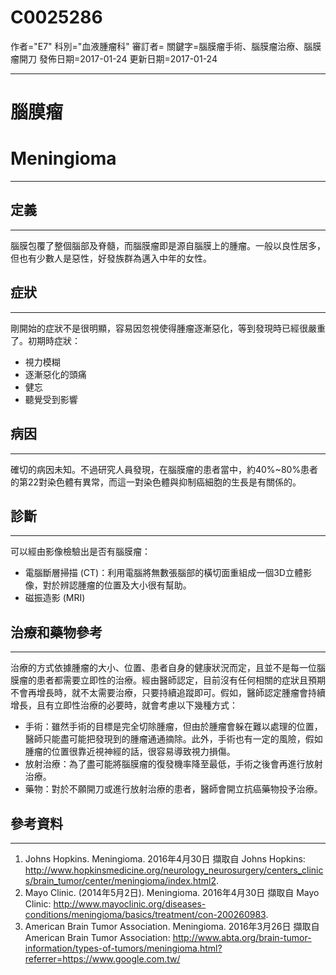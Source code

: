 # C0025286
作者="E7"
科別="血液腫瘤科"
審訂者=
關鍵字=腦膜瘤手術、腦膜瘤治療、腦膜瘤開刀
發佈日期=2017-01-24
更新日期=2017-01-24

----------
# 腦膜瘤
# Meningioma
----------
## 定義
----------

腦膜包覆了整個腦部及脊髓，而腦膜瘤即是源自腦膜上的腫瘤。一般以良性居多，但也有少數人是惡性，好發族群為邁入中年的女性。

## 症狀
----------

剛開始的症狀不是很明顯，容易因忽視使得腫瘤逐漸惡化，等到發現時已經很嚴重了。初期時症狀：

- 視力模糊
- 逐漸惡化的頭痛
- 健忘
- 聽覺受到影響
## 病因
----------

確切的病因未知。不過研究人員發現，在腦膜瘤的患者當中，約40%~80%患者的第22對染色體有異常，而這一對染色體與抑制癌細胞的生長是有關係的。

## 診斷
----------

可以經由影像檢驗出是否有腦膜瘤：

- 電腦斷層掃描 (CT)：利用電腦將無數張腦部的橫切面重組成一個3D立體影像，對於辨認腫瘤的位置及大小很有幫助。
- 磁振造影 (MRI) 
## 治療和藥物參考
----------

治療的方式依據腫瘤的大小、位置、患者自身的健康狀況而定，且並不是每一位腦膜瘤的患者都需要立即性的治療。經由醫師認定，目前沒有任何相關的症狀且預期不會再增長時，就不太需要治療，只要持續追蹤即可。假如，醫師認定腫瘤會持續增長，且有立即性治療的必要時，就會考慮以下幾種方式：

- 手術：雖然手術的目標是完全切除腫瘤，但由於腫瘤會躲在難以處理的位置，醫師只能盡可能把發現到的腫瘤通通摘除。此外，手術也有一定的風險，假如腫瘤的位置很靠近視神經的話，很容易導致視力損傷。
- 放射治療：為了盡可能將腦膜瘤的復發機率降至最低，手術之後會再進行放射治療。
- 藥物：對於不願開刀或進行放射治療的患者，醫師會開立抗癌藥物投予治療。
## 參考資料
----------
1. Johns Hopkins. Meningioma. 2016年4月30日 擷取自 Johns Hopkins:
  http://www.hopkinsmedicine.org/neurology_neurosurgery/centers_clinics/brain_tumor/center/meningioma/index.html2. 
2. Mayo Clinic. (2014年5月2日). Meningioma. 2016年4月30日 擷取自 Mayo Clinic:
  http://www.mayoclinic.org/diseases-conditions/meningioma/basics/treatment/con-200260983.
3. American Brain Tumor Association. Meningioma. 2016年3月26日 擷取自American Brain Tumor Association:
  http://www.abta.org/brain-tumor-information/types-of-tumors/meningioma.html?referrer=https://www.google.com.tw/

